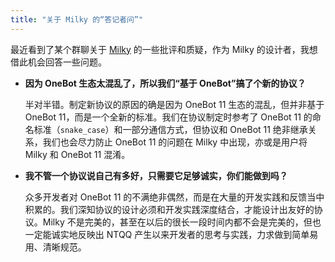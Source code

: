 ```yaml
---
title: "关于 Milky 的“答记者问”"
---
```


最近看到了某个群聊关于 [Milky](https://milky.ntqqrev.org) 的一些批评和质疑，作为 Milky 的设计者，我想借此机会回答一些问题。

- **因为 OneBot 生态太混乱了，所以我们“基于 OneBot”搞了个新的协议？**

  半对半错。制定新协议的原因的确是因为 OneBot 11 生态的混乱，但并非基于 OneBot 11，而是一个全新的标准。我们在协议制定时参考了 OneBot 11 的命名标准（`snake_case`）和一部分通信方式，但协议和 OneBot 11 绝非继承关系，我们也会尽力防止 OneBot 11 的问题在 Milky 中出现，亦或是用户将 Milky 和 OneBot 11 混淆。

- **我不管一个协议说自己有多好，只需要它足够诚实，你们能做到吗？**

  众多开发者对 OneBot 11 的不满绝非偶然，而是在大量的开发实践和反馈当中积累的。我们深知协议的设计必须和开发实践深度结合，才能设计出友好的协议。Milky 不是完美的，甚至在以后的很长一段时间内都不会是完美的，但也一定能诚实地反映出 NTQQ 产生以来开发者的思考与实践，力求做到简单易用、清晰规范。